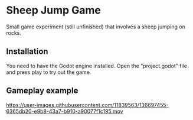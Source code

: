 # Sheep Jump Game

Small game experiment (still unfinished) that involves a sheep jumping on rocks.

## Installation

You need to have the Godot engine installed. Open the "project.godot" file and press play to try out the game.

## Gameplay example

https://user-images.githubusercontent.com/11839563/136697455-6365db20-e9b8-43a7-b910-a90077f1c195.mov




